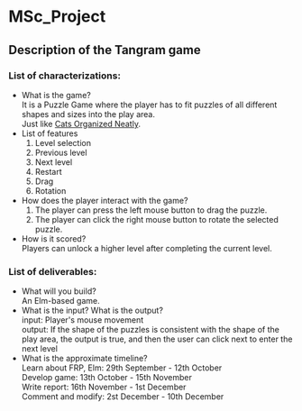 # MSc_Project

## Description of the Tangram game
### List of characterizations:
- What is the game?  
    It is a Puzzle Game where the player has to fit puzzles of all different shapes and sizes into the play area.  
    Just like [Cats Organized Neatly](https://www.youtube.com/watch?v=4F_YwQV81NM).
- List of features  
    1. Level selection
    2. Previous level
    3. Next level
    4. Restart
    5. Drag
    6. Rotation
- How does the player interact with the game?  
    1. The player can press the left mouse button to drag the puzzle.
    2. The player can click the right mouse button to rotate the selected puzzle.
- How is it scored?  
    Players can unlock a higher level after completing the current level.
	
### List of deliverables:
- What will you build?  
    An Elm-based game.
- What is the input? What is the output?  
    input: Player's mouse movement  
    output: If the shape of the puzzles is consistent with the shape of the play area, the output is true, and then the user can click next to enter the next level
- What is the approximate timeline?  
    Learn about FRP, Elm: 29th September - 12th October  
    Develop game: 13th October - 15th November  
    Write report: 16th November - 1st December  
    Comment and modify: 2st December - 10th December  